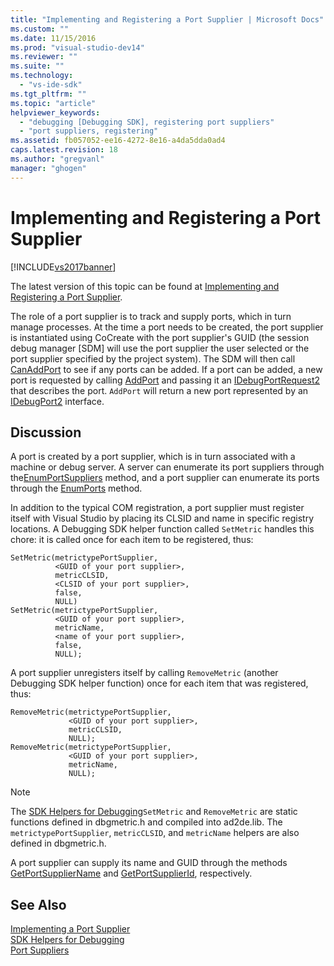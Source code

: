 ```yaml
---
title: "Implementing and Registering a Port Supplier | Microsoft Docs"
ms.custom: ""
ms.date: 11/15/2016
ms.prod: "visual-studio-dev14"
ms.reviewer: ""
ms.suite: ""
ms.technology: 
  - "vs-ide-sdk"
ms.tgt_pltfrm: ""
ms.topic: "article"
helpviewer_keywords: 
  - "debugging [Debugging SDK], registering port suppliers"
  - "port suppliers, registering"
ms.assetid: fb057052-ee16-4272-8e16-a4da5dda0ad4
caps.latest.revision: 18
ms.author: "gregvanl"
manager: "ghogen"
---
```

# Implementing and Registering a Port Supplier
[!INCLUDE[vs2017banner](../../includes/vs2017banner.md)]

The latest version of this topic can be found at [Implementing and Registering a Port Supplier](https://docs.microsoft.com/visualstudio/extensibility/debugger/implementing-and-registering-a-port-supplier).  
  
The role of a port supplier is to track and supply ports, which in turn manage processes. At the time a port needs to be created, the port supplier is instantiated using CoCreate with the port supplier's GUID (the session debug manager [SDM] will use the port supplier the user selected or the port supplier specified by the project system). The SDM will then call [CanAddPort](../../extensibility/debugger/reference/idebugportsupplier2-canaddport.md) to see if any ports can be added. If a port can be added, a new port is requested by calling [AddPort](../../extensibility/debugger/reference/idebugportsupplier2-addport.md) and passing it an [IDebugPortRequest2](../../extensibility/debugger/reference/idebugportrequest2.md) that describes the port. `AddPort` will return a new port represented by an [IDebugPort2](../../extensibility/debugger/reference/idebugport2.md) interface.  
  
## Discussion  
 A port is created by a port supplier, which is in turn associated with a machine or debug server. A server can enumerate its port suppliers through the[EnumPortSuppliers](../../extensibility/debugger/reference/idebugcoreserver2-enumportsuppliers.md) method, and a port supplier can enumerate its ports through the [EnumPorts](../../extensibility/debugger/reference/idebugportsupplier2-enumports.md) method.  
  
 In addition to the typical COM registration, a port supplier must register itself with Visual Studio by placing its CLSID and name in specific registry locations. A Debugging SDK helper function called `SetMetric` handles this chore: it is called once for each item to be registered, thus:  
  
```cpp#  
SetMetric(metrictypePortSupplier,  
          <GUID of your port supplier>,  
          metricCLSID,  
          <CLSID of your port supplier>,  
          false,  
          NULL)  
SetMetric(metrictypePortSupplier,  
          <GUID of your port supplier>,  
          metricName,  
          <name of your port supplier>,  
          false,  
          NULL);  
```  
  
 A port supplier unregisters itself by calling `RemoveMetric` (another Debugging SDK helper function) once for each item that was registered, thus:  
  
```cpp#  
RemoveMetric(metrictypePortSupplier,  
             <GUID of your port supplier>,  
             metricCLSID,  
             NULL);  
RemoveMetric(metrictypePortSupplier,  
             <GUID of your port supplier>,  
             metricName,  
             NULL);  
```  
  
> [!NOTE]
>  The [SDK Helpers for Debugging](../../extensibility/debugger/reference/sdk-helpers-for-debugging.md)`SetMetric` and `RemoveMetric` are static functions defined in dbgmetric.h and compiled into ad2de.lib. The `metrictypePortSupplier`, `metricCLSID`, and `metricName` helpers are also defined in dbgmetric.h.  
  
 A port supplier can supply its name and GUID through the methods [GetPortSupplierName](../../extensibility/debugger/reference/idebugportsupplier2-getportsuppliername.md) and [GetPortSupplierId](../../extensibility/debugger/reference/idebugportsupplier2-getportsupplierid.md), respectively.  
  
## See Also  
 [Implementing a Port Supplier](../../extensibility/debugger/implementing-a-port-supplier.md)   
 [SDK Helpers for Debugging](../../extensibility/debugger/reference/sdk-helpers-for-debugging.md)   
 [Port Suppliers](../../extensibility/debugger/port-suppliers.md)

